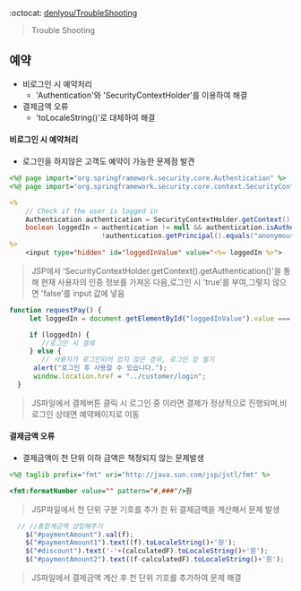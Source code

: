 :octocat: [denlyou/TroubleShooting](https://github.com/denlyou/TroubleShooting)
> Trouble Shooting

## 예약
- 비로그인 시 예약처리
  -  'Authentication'와 'SecurityContextHolder'를 이용하여 해결
- 결제금액 오류
  -  'toLocaleString()'로 대체하여 해결



#### 비로그인 시 예약처리
- 로그인을 하지않은 고객도 예약이 가능한 문제점 발견
```jsp
<%@ page import="org.springframework.security.core.Authentication" %>
<%@ page import="org.springframework.security.core.context.SecurityContextHolder" %>

<%
    // Check if the user is logged in
    Authentication authentication = SecurityContextHolder.getContext().getAuthentication();
    boolean loggedIn = authentication != null && authentication.isAuthenticated() &&             
                       !authentication.getPrincipal().equals("anonymousUser");
%>
    <input type="hidden" id="loggedInValue" value="<%= loggedIn %>">
```

> JSP에서 'SecurityContextHolder.getContext().getAuthentication()'을 통해 현재 사용자의 인증 정보를 가져온 다음,로그인 시 'true'를 부여,그렇지 않으면 'false'를 input 값에 넣음

```js
function requestPay() {
     let loggedIn = document.getElementById("loggedInValue").value === "true";

     if (loggedIn) {
        //로그인 시 결제
     } else {
        // 사용자가 로그인되어 있지 않은 경우, 로그인 창 열기
      alert("로그인 후 사용할 수 있습니다.");
      window.location.href = "../customer/login";
  }

```

> JS파일에서 결제버튼 클릭 시 로그인 중 이라면 결제가 정상적으로 진행되며,비로그인 상태면 예약페이지로 이동




#### 결제금액 오류
- 결제금액이 천 단위 이하 금액은 책정되지 않는 문제발생
```jsp
<%@ taglib prefix="fmt" uri="http://java.sun.com/jsp/jstl/fmt" %>

<fmt:formatNumber value="" pattern="#,###"/>원
```

>  JSP파일에서 천 단위 구분 기호를 추가 한 뒤 결제금액을 계산해서 문제 발생

```js
  // //총합계금액 삽입해주기
    $("#paymentAmount").val(f);
    $("#paymentAmount1").text((f).toLocaleString()+'원');
    $("#discount").text('-'+(calculatedF).toLocaleString()+'원');
    $("#paymentAmount2").text((f-calculatedF).toLocaleString()+'원');
```

> JS파일에서 결제금액 계산 후 천 단위 기호를 추가하여 문제 해결
